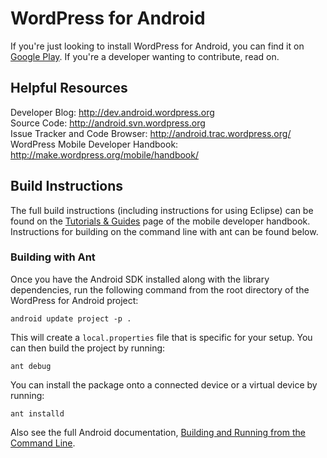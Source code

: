 # WordPress for Android #

If you're just looking to install WordPress for Android, you can find it on
[Google Play][].  If you're a developer wanting to contribute, read on.

[Google Play]: https://play.google.com/store/apps/details?id=org.wordpress.android


## Helpful Resources ##

Developer Blog: <http://dev.android.wordpress.org>  
Source Code: <http://android.svn.wordpress.org>  
Issue Tracker and Code Browser: <http://android.trac.wordpress.org/>  
WordPress Mobile Developer Handbook: <http://make.wordpress.org/mobile/handbook/>  



## Build Instructions ##

The full build instructions (including instructions for using Eclipse) can be
found on the [Tutorials &amp; Guides][] page of the mobile developer handbook.
Instructions for building on the command line with ant can be found below.

[Tutorials &amp; Guides]: http://make.wordpress.org/mobile/handbook/pathways/android/tutorials-guides/


### Building with Ant ###

Once you have the Android SDK installed along with the library dependencies,
run the following command from the root directory of the WordPress for Android
project:

    android update project -p .

This will create a `local.properties` file that is specific for your setup.
You can then build the project by running:

    ant debug

You can install the package onto a connected device or a virtual device by
running:

    ant installd

Also see the full Android documentation, [Building and Running from the Command
Line][command-line].

[command-line]: http://developer.android.com/tools/building/building-cmdline.html
